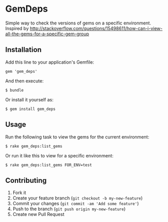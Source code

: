 # GemDeps

Simple way to check the versions of gems on a specific environment. Inspired by http://stackoverflow.com/questions/15498611/how-can-i-view-all-the-gems-for-a-specific-gem-group

## Installation

Add this line to your application's Gemfile:

    gem 'gem_deps'

And then execute:

    $ bundle

Or install it yourself as:

    $ gem install gem_deps

## Usage

Run the following task to view the gems for the current environment:

    $ rake gem_deps:list_gems
    
Or run it like this to view for a specific environment:

    $ rake gem_deps:list_gems FOR_ENV=test

## Contributing

1. Fork it
2. Create your feature branch (`git checkout -b my-new-feature`)
3. Commit your changes (`git commit -am 'Add some feature'`)
4. Push to the branch (`git push origin my-new-feature`)
5. Create new Pull Request
